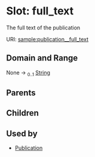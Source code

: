 
# Slot: full_text


The full text of the publication

URI: [sample:publication__full_text](http://w3id.org/ontogpt/environmental-sample/publication__full_text)


## Domain and Range

None &#8594;  <sub>0..1</sub> [String](types/String.md)

## Parents


## Children


## Used by

 * [Publication](Publication.md)
